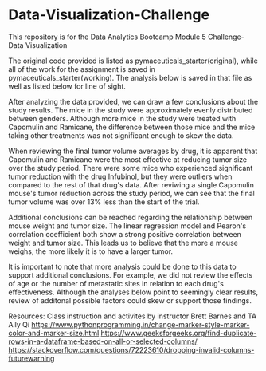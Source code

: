 # Data-Visualization-Challenge
This repository is for the Data Analytics Bootcamp Module 5 Challenge-Data Visualization

The original code provided is listed as pymaceuticals_starter(original), while all of the work for the assignment is saved in pymaceuticals_starter(working). The analysis below is saved in that file as well as listed below for line of sight.

After analyzing the data provided, we can draw a few conclusions about the study results. The mice in the study were approximately evenly distributed between genders. Although more mice in the study were treated with Capomulin and Ramicane, the difference between those mice and the mice taking other treatments was not significant enough to skew the data.

When reviewing the final tumor volume averages by drug, it is apparent that Capomulin and Ramicane were the most effective at reducing tumor size over the study period. There were some mice who experienced significant tumor reduction with the drug Infubinol, but they were outliers when compared to the rest of that drug's data. After reviwing a single Capomulin mouse's tumor reduction across the study period, we can see that the final tumor volume was over 13% less than the start of the trial.

Additional conclusions can be reached regarding the relationship between mouse weight and tumor size. The linear regression model and Pearon's correlation coefficient both show a strong positive correlation between weight and tumor size. This leads us to believe that the more a mouse weighs, the more likely it is to have a larger tumor.

It is important to note that more analysis could be done to this data to support additional conclusions. For example, we did not review the effects of age or the number of metastatic sites in relation to each drug's effectiveness. Although the analyses below point to seemingly clear results, review of additonal possible factors could skew or support those findings.

Resources:
Class instruction and activites by instructor Brett Barnes and TA Ally Qi
https://www.pythonprogramming.in/change-marker-style-marker-color-and-marker-size.html
https://www.geeksforgeeks.org/find-duplicate-rows-in-a-dataframe-based-on-all-or-selected-columns/
https://stackoverflow.com/questions/72223610/dropping-invalid-columns-futurewarning
